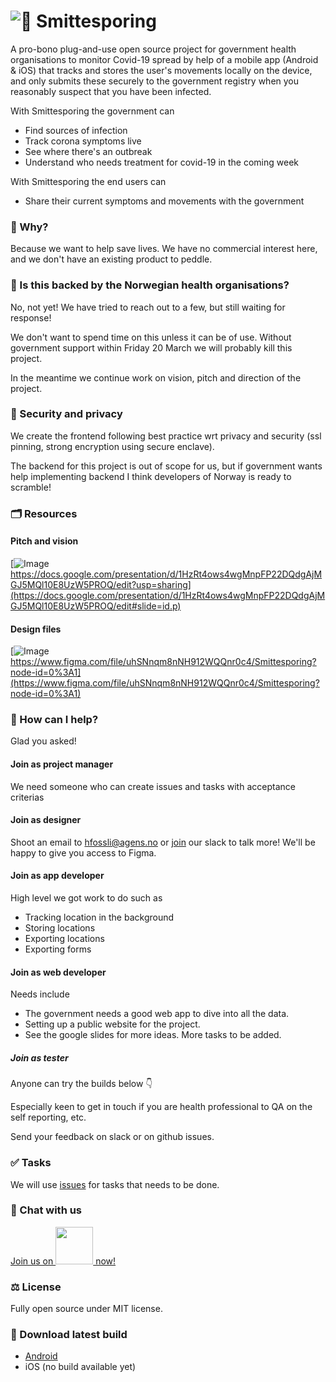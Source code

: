 # ![👋 Smittesporing](https://user-images.githubusercontent.com/3652587/76966051-44f38700-691d-11ea-9e6f-029972c943f9.jpg)

A pro-bono plug-and-use open source project for government health organisations to monitor Covid-19 spread by help of a mobile app (Android & iOS) that tracks and stores the user's movements locally on the device, and only submits these securely to the government registry when you reasonably suspect that you have been infected.

With Smittesporing the government can
- Find sources of infection
- Track corona symptoms live
- See where there's an outbreak
- Understand who needs treatment for covid-19 in the coming week

With Smittesporing the end users can
- Share their current symptoms and movements with the government

### 🤩 Why?

Because we want to help save lives. We have no commercial interest here, and we don't have an existing product to peddle.

### 🎯 Is this backed by the Norwegian health organisations?

No, not yet! We have tried to reach out to a few, but still waiting for response! 

We don't want to spend time on this unless it can be of use. Without government support within Friday 20 March we will probably kill this project.

In the meantime we continue work on vision, pitch and direction of the project. 

### 🔐 Security and privacy

We create the frontend following best practice wrt privacy and security (ssl pinning, strong encryption using secure enclave). 

The backend for this project is out of scope for us, but if government wants help implementing backend I think developers of Norway is ready to scramble!

### 🗂 Resources

#### Pitch and vision

[![Image](https://user-images.githubusercontent.com/3652587/76909909-8431c180-68a4-11ea-965d-36a7b1dfc23a.png)
https://docs.google.com/presentation/d/1HzRt4ows4wgMnpFP22DQdgAjMGJ5MQl10E8UzW5PROQ/edit?usp=sharing](https://docs.google.com/presentation/d/1HzRt4ows4wgMnpFP22DQdgAjMGJ5MQl10E8UzW5PROQ/edit#slide=id.p)

#### Design files

[![Image](https://user-images.githubusercontent.com/3652587/76911085-bee92900-68a7-11ea-93ef-93be2cab8fd6.png)https://www.figma.com/file/uhSNnqm8nNH912WQQnr0c4/Smittesporing?node-id=0%3A1](https://www.figma.com/file/uhSNnqm8nNH912WQQnr0c4/Smittesporing?node-id=0%3A1)

### 🙌 How can I help?

Glad you asked!

#### Join as project manager

We need someone who can create issues and tasks with acceptance criterias

#### Join as designer

Shoot an email to [hfossli@agens.no](mailto:hfossli@agens.no) or [join](https://join.slack.com/t/smittesporing/shared_invite/zt-cu8u059j-uRE_2T7JJR~y_T8T0pUIrQ) our slack to talk more! We'll be happy to give you access to Figma.

#### Join as app developer

High level we got work to do such as

- Tracking location in the background
- Storing locations
- Exporting locations
- Exporting forms

#### Join as web developer

Needs include
- The government needs a good web app to dive into all the data.
- Setting up a public website for the project.
- See the google slides for more ideas. More tasks to be added. 

##### Join as tester 

Anyone can try the builds below 👇

Especially keen to get in touch if you are health professional to QA on the self reporting, etc.

Send your feedback on slack or on github issues.

### ✅ Tasks

We will use [issues](https://github.com/agens-no/smittesporing/issues) for tasks that needs to be done.

### 💬 Chat with us

[Join us on <img src="https://user-images.githubusercontent.com/3652587/76966259-97cd3e80-691d-11ea-9f2a-b84e3989cdd6.png" width=60/> now!](https://join.slack.com/t/smittesporing/shared_invite/zt-cu8u059j-uRE_2T7JJR~y_T8T0pUIrQ)

### ⚖️ License

Fully open source under MIT license.

### 📲 Download latest build

- [Android](https://install.appcenter.ms/orgs/agens/apps/smittesporing/distribution_groups/public)
- iOS (no build available yet)
